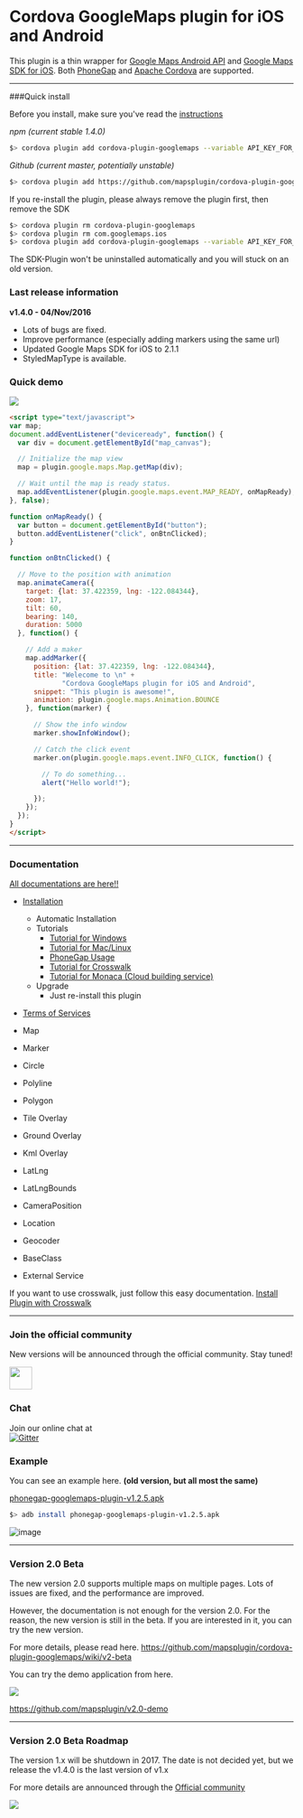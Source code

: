Cordova GoogleMaps plugin for iOS and Android
==========================
This plugin is a thin wrapper for [Google Maps Android API](https://developers.google.com/maps/documentation/android/) and [Google Maps SDK for iOS](https://developers.google.com/maps/documentation/ios/).
Both [PhoneGap](http://phonegap.com/) and [Apache Cordova](http://cordova.apache.org/) are supported.

-----

###Quick install

Before you install, make sure you've read the [instructions](https://github.com/mapsplugin/cordova-plugin-googlemaps/wiki/Installation)

*npm (current stable 1.4.0)*
```bash
$> cordova plugin add cordova-plugin-googlemaps --variable API_KEY_FOR_ANDROID="YOUR_ANDROID_API_KEY_IS_HERE" --variable API_KEY_FOR_IOS="YOUR_IOS_API_KEY_IS_HERE"
```

*Github (current master, potentially unstable)*
```bash
$> cordova plugin add https://github.com/mapsplugin/cordova-plugin-googlemaps --variable API_KEY_FOR_ANDROID="YOUR_ANDROID_API_KEY_IS_HERE" --variable API_KEY_FOR_IOS="YOUR_IOS_API_KEY_IS_HERE"
```

If you re-install the plugin, please always remove the plugin first, then remove the SDK

```bash
$> cordova plugin rm cordova-plugin-googlemaps
$> cordova plugin rm com.googlemaps.ios
$> cordova plugin add cordova-plugin-googlemaps --variable API_KEY_FOR_ANDROID="YOUR_ANDROID_API_KEY_IS_HERE" --variable API_KEY_FOR_IOS="YOUR_IOS_API_KEY_IS_HERE"
```

The SDK-Plugin won't be uninstalled automatically and you will stuck on an old version.


### Last release information

**v1.4.0 - 04/Nov/2016**
- Lots of bugs are fixed.
- Improve performance (especially adding markers using the same url)
- Updated Google Maps SDK for iOS to 2.1.1
- StyledMapType is available.



### Quick demo
![](https://dl.dropboxusercontent.com/u/1456061/cordova-google-maps/top/demo.gif)

```html
<script type="text/javascript">
var map;
document.addEventListener("deviceready", function() {
  var div = document.getElementById("map_canvas");

  // Initialize the map view
  map = plugin.google.maps.Map.getMap(div);

  // Wait until the map is ready status.
  map.addEventListener(plugin.google.maps.event.MAP_READY, onMapReady);
}, false);

function onMapReady() {
  var button = document.getElementById("button");
  button.addEventListener("click", onBtnClicked);
}

function onBtnClicked() {

  // Move to the position with animation
  map.animateCamera({
    target: {lat: 37.422359, lng: -122.084344},
    zoom: 17,
    tilt: 60,
    bearing: 140,
    duration: 5000
  }, function() {

    // Add a maker
    map.addMarker({
      position: {lat: 37.422359, lng: -122.084344},
      title: "Welecome to \n" +
             "Cordova GoogleMaps plugin for iOS and Android",
      snippet: "This plugin is awesome!",
      animation: plugin.google.maps.Animation.BOUNCE
    }, function(marker) {

      // Show the info window
      marker.showInfoWindow();

      // Catch the click event
      marker.on(plugin.google.maps.event.INFO_CLICK, function() {

        // To do something...
        alert("Hello world!");

      });
    });
  });
}
</script>
```

-----

### Documentation

[All documentations are here!!](https://github.com/mapsplugin/cordova-plugin-googlemaps/wiki)

* [Installation](https://github.com/mapsplugin/cordova-plugin-googlemaps/wiki/Installation)
  * Automatic Installation
  * Tutorials
    * [Tutorial for Windows](https://github.com/mapsplugin/cordova-plugin-googlemaps/wiki/Tutorial-for-Windows)
    * [Tutorial for Mac/Linux](https://github.com/mapsplugin/cordova-plugin-googlemaps/wiki/Tutorial-for-Mac)
    * [PhoneGap Usage](https://github.com/mapsplugin/cordova-plugin-googlemaps/wiki/Phonegap-Usage)
    * [Tutorial for Crosswalk](https://github.com/mapsplugin/cordova-plugin-googlemaps/wiki/Tutorial-for-CrossWalk-Webview-Plugin-%28Android%29)
    * [Tutorial for Monaca (Cloud building service)](https://github.com/mapsplugin/cordova-plugin-googlemaps/wiki/Tutorial-for-Monaca)
  * Upgrade
    * Just re-install this plugin

* [Terms of Services](https://github.com/mapsplugin/cordova-plugin-googlemaps/wiki/Terms-of-Services)

* Map
* Marker
* Circle
* Polyline
* Polygon
* Tile Overlay
* Ground Overlay
* Kml Overlay
* LatLng
* LatLngBounds
* CameraPosition
* Location
* Geocoder
* BaseClass
* External Service

If you want to use crosswalk, just follow this easy documentation.
[Install Plugin with Crosswalk](https://github.com/mapsplugin/cordova-plugin-googlemaps/wiki/Tutorial-for-CrossWalk-Webview-Plugin-%28Android%29)

-----

### Join the official community
New versions will be announced through the official community. Stay tuned!

<a href="https://plus.google.com/u/0/communities/117427728522929652853"><img src="https://dl.dropboxusercontent.com/u/1456061/cordova-google-maps/top/Red-signin_Google_base_44dp.png" height="40"></a>

### Chat
Join our online chat at<br>
[![Gitter](https://badges.gitter.im/cordova-plugin-googlemaps.svg)](https://gitter.im/nightstomp/cordova-plugin-googlemaps)

### Example
You can see an example here. **(old version, but all most the same)**

 [phonegap-googlemaps-plugin-v1.2.5.apk](https://dl.dropboxusercontent.com/u/1456061/cordova-google-maps/apks/phonegap-googlemaps-plugin-v1.2.5.apk)
```bash
$> adb install phonegap-googlemaps-plugin-v1.2.5.apk
```

![image](https://dl.dropboxusercontent.com/u/1456061/cordova-google-maps/top/example-v1.2.5.gif)

-----


### Version 2.0 Beta

The new version 2.0 supports multiple maps on multiple pages.
Lots of issues are fixed, and the performance are improved.

However, the documentation is not enough for the version 2.0.
For the reason, the new version is still in the beta.
If you are interested in it, you can try the new version.

For more details, please read here.
https://github.com/mapsplugin/cordova-plugin-googlemaps/wiki/v2-beta

You can try the demo application from here.

![](https://lh3.googleusercontent.com/3iqhCVsAkGkVRjfEnkRpRgoFMP4hB_NPJpdsrgr1nWBk_2fmBgq-R_5dXsrJFzSsjb9rX95vGk8=w1366-h768-rw-no)

https://github.com/mapsplugin/v2.0-demo

-----


### Version 2.0 Beta Roadmap

The version 1.x will be shutdown in 2017.
The date is not decided yet, but we release the v1.4.0 is the last version of v1.x

For more details are announced through the [Official community](https://plus.google.com/u/0/communities/117427728522929652853)

![](https://github.com/mapsplugin/cordova-plugin-googlemaps/roadmap.png)
